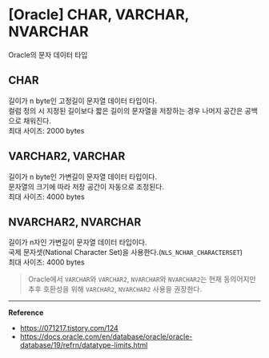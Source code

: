 # [Oracle] CHAR, VARCHAR, NVARCHAR

Oracle의 문자 데이터 타입

## CHAR
길이가 n byte인 고정길이 문자열 데이터 타입이다.<br>
컬럼 정의 시 지정된 길이보다 짧은 길이의 문자열을 저장하는 경우 나머지 공간은 공백으로 채워진다.<br>
최대 사이즈: 2000 bytes

## VARCHAR2, VARCHAR
길이가 n byte인 가변길이 문자열 데이터 타입이다.<br>
문자열의 크기에 따라 저장 공간이 자동으로 조정된다.<br>
최대 사이즈: 4000 bytes

## NVARCHAR2, NVARCHAR
길이가 n자인 가변길이 문자열 데이터 타입이다.<br>
국제 문자셋(National Character Set)을 사용한다.(`NLS_NCHAR_CHARACTERSET`)<br>
최대 사이즈: 4000 bytes

> Oracle에서 `VARCHAR`와 `VARCHAR2`, `NVARCHAR`와 `NVARCHAR2`는 현재 동의어지만 추후 호환성을 위해 `VARCHAR2`, `NVARCHAR2` 사용을 권장한다.

---
**Reference**
- https://071217.tistory.com/124
- https://docs.oracle.com/en/database/oracle/oracle-database/19/refrn/datatype-limits.html
